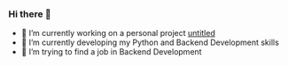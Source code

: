 ### Hi there 👋

<!--
**JustinPras/JustinPras** is a ✨ _special_ ✨ repository because its `README.md` (this file) appears on your GitHub profile.

Here are some ideas to get you started:

- 🔭 I’m currently working on ...
- 🌱 I’m currently learning ...
- 👯 I’m looking to collaborate on ...
- 🤔 I’m looking for help with ...
- 💬 Ask me about ...
- 📫 How to reach me: ...
- 😄 Pronouns: ...
- ⚡ Fun fact: ...
-->

- 🔭 I’m currently working on a personal project [untitled](https://youtube.com)
- 🌱 I’m currently developing my Python and Backend Development skills
- 🤔 I’m trying to find a job in Backend Development
